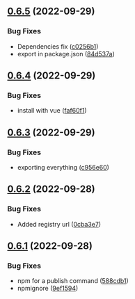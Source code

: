 ## [0.6.5](https://github.com/mgibas/vue-router-fetch/compare/v0.6.4...v0.6.5) (2022-09-29)


### Bug Fixes

* Dependencies fix ([c0256b1](https://github.com/mgibas/vue-router-fetch/commit/c0256b18291752f2bbec7617d0f13676242bd087))
* export in package.json ([84d537a](https://github.com/mgibas/vue-router-fetch/commit/84d537afa1eefb6e72655767b60913be260021ad))



## [0.6.4](https://github.com/mgibas/vue-router-fetch/compare/v0.6.3...v0.6.4) (2022-09-29)


### Bug Fixes

* install with vue ([faf60f1](https://github.com/mgibas/vue-router-fetch/commit/faf60f190828e9ca662ba3aeb016938473598c6e))



## [0.6.3](https://github.com/mgibas/vue-router-fetch/compare/v0.6.2...v0.6.3) (2022-09-29)


### Bug Fixes

* exporting everything ([c956e60](https://github.com/mgibas/vue-router-fetch/commit/c956e6060a35dee77a5c5980e37e40e6dd74c727))



## [0.6.2](https://github.com/mgibas/vue-router-fetch/compare/v0.6.1...v0.6.2) (2022-09-28)


### Bug Fixes

* Added registry url ([0cba3e7](https://github.com/mgibas/vue-router-fetch/commit/0cba3e7faf9f1de91f9b32e634382d8b247bd672))



## [0.6.1](https://github.com/mgibas/vue-router-fetch/compare/v0.6.0...v0.6.1) (2022-09-28)


### Bug Fixes

* npm for a publish command ([588cdb1](https://github.com/mgibas/vue-router-fetch/commit/588cdb1c9c8d6799eb16f310e3dc89b8e1f9babb))
* npmignore ([9ef1594](https://github.com/mgibas/vue-router-fetch/commit/9ef1594ee5d7dd10d8f1371ad2c5fd64ab65348a))



